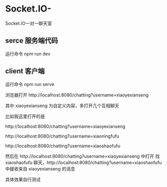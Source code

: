 # Socket.IO-
Socket.IO一对一聊天室

## serce 服务端代码
运行命令  npm run dev

## client 客户端
运行命令  npm run serve


浏览器打开 http://localhost:8080/chatting?username=xiaoyexianseng


其中 xiaoyexianseng 为自定义内容，多打开几个互相聊天


比如我这里打开的是


http://localhost:8080/chatting?username=xiaoyexianseng


http://localhost:8080/chatting?username=xiaoningfufu


http://localhost:8080/chatting?username=xiaoshaofufu



然后在 http://localhost:8080/chatting?username=xiaoyexianseng 中打开 找 xiaoshaofufu 聊天，http://localhost:8080/chatting?username=xiaoshaofufu 中接收来自  xiaoyexianseng 的消息


具体效果自行测试


